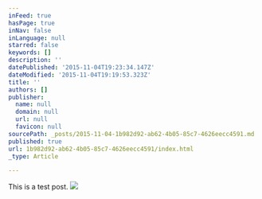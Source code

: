 ```yaml
---
inFeed: true
hasPage: true
inNav: false
inLanguage: null
starred: false
keywords: []
description: ''
datePublished: '2015-11-04T19:23:34.147Z'
dateModified: '2015-11-04T19:19:53.323Z'
title: ''
authors: []
publisher:
  name: null
  domain: null
  url: null
  favicon: null
sourcePath: _posts/2015-11-04-1b982d92-ab62-4b05-85c7-4626eecc4591.md
published: true
url: 1b982d92-ab62-4b05-85c7-4626eecc4591/index.html
_type: Article

---
```

This is a test post.
![](https://the-grid-user-content.s3-us-west-2.amazonaws.com/c91ed1de-bcd0-447e-8310-3af4fe6f15e7.png)